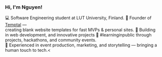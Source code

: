### Hi, I'm Nguyen!

💻 Software Engineering student at LUT University, Finland.
🚀 Founder of [Temptal](https://www.temptal.com/) — <br/> creating blank website templates for fast MVPs & personal sites.
🎯 Building in web development, and innovative projects
🌱 #learninginpublic through projects, hackathons, and community events.  
🎨 Experienced in event production, marketing, and storytelling — bringing a human touch to tech.<
